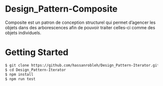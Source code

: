# Design_Pattern-Composite

Composite est un patron de conception structurel qui permet
d’agencer les objets dans des arborescences afin de pouvoir
traiter celles-ci comme des objets individuels.

# Getting Started
```bash
$ git clone https://github.com/hassanrobleh/Design_Pattern-Iterator.git
$ cd Design_Pattern-Iterator
$ npm install
$ npm run test
```
